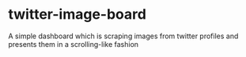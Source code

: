 # twitter-image-board
A simple dashboard which is scraping images from twitter profiles and presents them in a scrolling-like fashion
